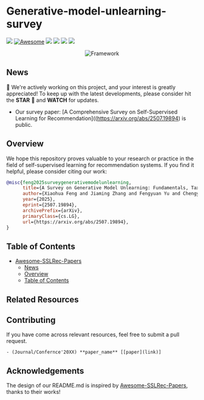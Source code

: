 # Generative-model-unlearning-survey
[![](https://img.shields.io/badge/📑-Survey_Paper-blue)](https://arxiv.org/abs/2507.19894)
[![Awesome](https://awesome.re/badge.svg)](https://github.com/caxLee/Generative-model-unlearning-survey)
![](https://img.shields.io/github/last-commit/caxLee/Generative-model-unlearning-survey?color=green)
![](https://img.shields.io/badge/PRs-Welcome-red)
![](https://img.shields.io/github/stars/caxLee/Generative-model-unlearning-survey?color=yellow)
![](https://img.shields.io/github/forks/caxLee/Generative-model-unlearning-survey?color=lightblue)

<p align="center">
<img src="fig/taxonomy.png" alt="Framework" />
</p>

## News
🤗 We're actively working on this project, and your interest is greatly appreciated! To keep up with the latest developments, please consider hit the **STAR** 🌟 and **WATCH** for updates.
* Our survey paper: [A Comprehensive Survey on Self-Supervised Learning for Recommendation]((https://arxiv.org/abs/2507.19894) is public.

## Overview



We hope this repository proves valuable to your research or practice in the field of self-supervised learning for recommendation systems. If you find it helpful, please consider citing our work:
```bibtex
@misc{feng2025surveygenerativemodelunlearning,
      title={A Survey on Generative Model Unlearning: Fundamentals, Taxonomy, Evaluation, and Future Direction}, 
      author={Xiaohua Feng and Jiaming Zhang and Fengyuan Yu and Chengye Wang and Li Zhang and Kaixiang Li and Yuyuan Li and Chaochao Chen and Jianwei Yin},
      year={2025},
      eprint={2507.19894},
      archivePrefix={arXiv},
      primaryClass={cs.LG},
      url={https://arxiv.org/abs/2507.19894}, 
}
```

## Table of Contents
- [Awesome-SSLRec-Papers](#awesome-sslrec-papers)
  - [News](#news)
  - [Overview](#overview)
  - [Table of Contents](#table-of-contents)
 

## Related Resources



## Contributing
If you have come across relevant resources, feel free to submit a pull request.
```
- (Journal/Confernce'20XX) **paper_name** [[paper](link)]
```



## Acknowledgements
The design of our README.md is inspired by [Awesome-SSLRec-Papers](https://github.com/HKUDS/Awesome-SSLRec-Papers), thanks to their works!

